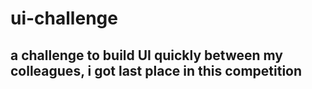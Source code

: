 # ui-challenge
## a challenge to build UI quickly between my colleagues, i got last place in this competition
